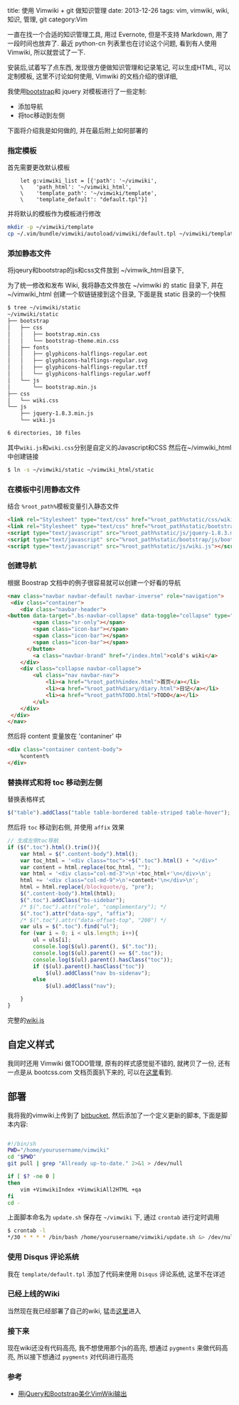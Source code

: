 title: 使用 Vimwiki + git 做知识管理
date: 2013-12-26
tags: vim, vimwiki, wiki, 知识, 管理, git
category:Vim

一直在找一个合适的知识管理工具, 用过 Evernote, 但是不支持 Markdown, 用了一段时间也放弃了.
最近 python-cn 列表里也在讨论这个问题, 看到有人使用 Vimwiki, 所以就尝试了一下.

安装后,试着写了点东西, 发现很方便做知识管理和记录笔记, 可以生成HTML, 可以定制模板,
这里不讨论如何使用, Vimwiki 的文档介绍的很详细,

我使用[bootstrap](http://bootcss.com)和 jquery 对模板进行了一些定制:

* 添加导航
* 将toc移动到左侧

下面将介绍我是如何做的, 并在最后附上如何部署的

### 指定模板
首先需要更改默认模板
```vim
    let g:vimwiki_list = [{'path': '~/vimwiki',
    \    'path_html': '~/vimwiki_html',
    \    'template_path': '~/vimwiki/template',
    \    'template_default': "default.tpl"}]
```

并将默认的模板作为模板进行修改
```bash
mkdir -p ~/vimwiki/template
cp ~/.vim/bundle/vimwiki/autoload/vimwiki/default.tpl ~/vimwiki/template
```

### 添加静态文件
将jqeury和bootstrap的js和css文件放到 ~/vimwik\_html目录下,

为了统一修改和发布 Wiki, 我将静态文件放在 ~/vimwiki 的 static 目录下, 
并在 ~/vimwiki_html 创建一个软链链接到这个目录, 下面是我 static 目录的一个快照
```bash
$ tree ~/vimwiki/static 
~/vimwiki/static
├── bootstrap
│   ├── css
│   │   ├── bootstrap.min.css
│   │   └── bootstrap-theme.min.css
│   ├── fonts
│   │   ├── glyphicons-halflings-regular.eot
│   │   ├── glyphicons-halflings-regular.svg
│   │   ├── glyphicons-halflings-regular.ttf
│   │   └── glyphicons-halflings-regular.woff
│   └── js
│       └── bootstrap.min.js
├── css
│   └── wiki.css
└── js
    ├── jquery-1.8.3.min.js
    └── wiki.js

6 directories, 10 files
```
其中`wiki.js`和`wiki.css`分别是自定义的Javascript和CSS
然后在~/vimwiki_html中创建链接
```bash
$ ln -s ~/vimwiki/static ~/vimwiki_html/static
```
### 在模板中引用静态文件
结合 `%root_path%`模板变量引入静态文件
```html
<link rel="Stylesheet" type="text/css" href="%root_path%static/css/wiki.css">
<link rel="Stylesheet" type="text/css" href="%root_path%static/bootstrap/css/bootstrap.min.css">
<script type="text/javascript" src="%root_path%static/js/jquery-1.8.3.min.js"></script>
<script type="text/javascript" src="%root_path%static/bootstrap/js/bootstrap.min.js"></script>
<script type="text/javascript" src="%root_path%static/js/wiki.js"></script>
```

### 创建导航
根据 Boostrap 文档中的例子很容易就可以创建一个好看的导航
```html
<nav class="navbar navbar-default navbar-inverse" role="navigation">
 <div class="container">
    <div class="navbar-header">
<button data-target=".bs-navbar-collapse" data-toggle="collapse" type="button" class="navbar-toggle">
        <span class="sr-only"></span>
        <span class="icon-bar"></span>
        <span class="icon-bar"></span>
        <span class="icon-bar"></span>
      </button>
        <a class="navbar-brand" href="/index.html">cold's wiki</a>
    </div>
    <div class="collapse navbar-collapse">
        <ul class="nav navbar-nav">
            <li><a href="%root_path%index.html">首页</a></li>
            <li><a href="%root_path%diary/diary.html">日记</a></li>
            <li><a href="%root_path%TODO.html">TODO</a></li>
        </ul>
    </div>
 </div>
</nav>
```

然后将 content 变量放在 'contaniner' 中
```html
<div class="container content-body">
    %content%
</div>
```

### 替换样式和将 toc 移动到左侧
替换表格样式
```javascript
$("table").addClass("table table-bordered table-striped table-hover");
```

然后将 `toc` 移动到右侧, 并使用 `affix` 效果
```javascript
// 生成左侧toc导航
if ($(".toc").html().trim()){
    var html = $(".content-body").html();
    var toc_html = '<div class="toc">'+$(".toc").html() + "</div>"
    var content = html.replace(toc_html, "");
    var html = '<div class="col-md-3">\n'+toc_html+'\n</div>\n';
    html += '<div class="col-md-9">\n'+content+'\n</div>\n';
    html = html.replace(/blockquote/g, "pre");
    $(".content-body").html(html);
    $(".toc").addClass("bs-sidebar");
    /* $(".toc").attr("role", "complementary"); */
    $(".toc").attr("data-spy", "affix");
    /* $(".toc").attr("data-offset-top", "200") */
    var uls = $(".toc").find("ul");
    for (var i = 0; i < uls.length; i++){
        ul = uls[i];
        console.log($(ul).parent(), $(".toc"));
        console.log($(ul).parent() == $(".toc"));
        console.log($(ul).parent().hasClass("toc"));
        if ($(ul).parent().hasClass("toc"))
            $(ul).addClass("nav bs-sidenav");
        else
            $(ul).addClass("nav");

    }
}
```

完整的[wiki.js](http://wiki.linuxzen.com/static/js/wiki.js)

## 自定义样式
我同时还用 Vimwiki 做TODO管理, 原有的样式感觉挺不错的, 就拷贝了一份, 
还有一点是从 bootcss.com 文档页面扒下来的,
可以在[这里](http://wiki.linuxzen.com/static/css/wiki.css)看到.

## 部署
我将我的vimwiki上传到了 [bitbucket](https://bitbucket.org), 然后添加了一个定义更新的脚本,
下面是脚本内容:
```bash

#!/bin/sh
PWD="/home/yourusername/vimwiki"
cd "$PWD"
git pull | grep "Allready up-to-date." 2>&1 > /dev/null

if [ $? -ne 0 ]
then
    vim +VimwikiIndex +VimwikiAll2HTML +qa
fi
cd -
```
上面脚本命名为 `update.sh` 保存在 `~/vimwiki` 下, 通过 `crontab` 进行定时调用
```bash
$ crontab -l
*/30 * * * * /bin/bash /home/yourusername/vimwiki/update.sh &> /dev/null
```

### 使用 Disqus 评论系统
我在 `template/default.tpl` 添加了代码来使用 `Disqus` 评论系统, 这里不在详述


### 已经上线的Wiki
当然现在我已经部署了自己的wiki, 猛击[这里](http://wiki.linuxzen.com)进入

### 接下来
现在wiki还没有代码高亮, 我不想使用那个js的高亮, 想通过 `pygments` 来做代码高亮,
所以接下想通过 `pygments` 对代码进行高亮


### 参考
* [用jQuery和Bootstrap美化VimWiki输出]( http://www.berlinix.com/vim/vimwiki_with_bootstrap_jquery.php )

